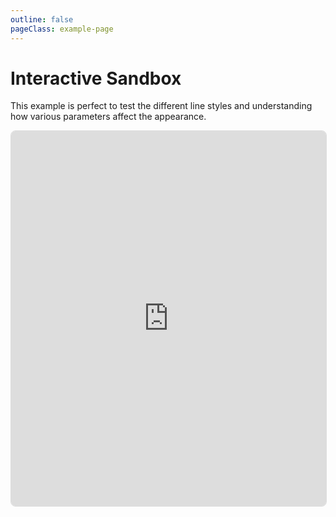 ```yaml
---
outline: false
pageClass: example-page
---
```


# Interactive Sandbox

This example is perfect to test the different line styles and understanding how various parameters affect the appearance.

<iframe src="https://meshlines.netlify.app/examples/sandbox?noMenu" width="100%" height="600" style="border: 1px solid #ddd; border-radius: 8px;"></iframe>